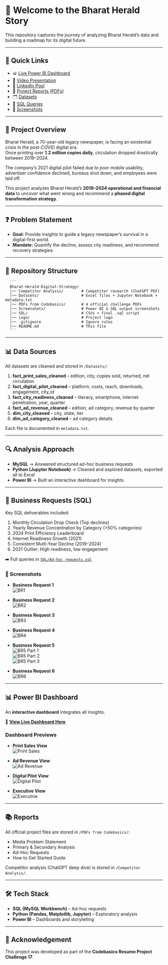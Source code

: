   # 📰 Welcome to the Bharat Herald Story

  This repository captures the journey of analyzing Bharat Herald’s data and building a roadmap for its digital future.  

  ---

  ## 🔗 Quick Links
  - 📊 [Live Power BI Dashboard](https://app.powerbi.com/view?r=eyJrIjoiYmMzZTY3NTItMmUzMi00MjlkLWE0YTktYThjZmU2MDZjN2Y4IiwidCI6ImM2ZTU0OWIzLTVmNDUtNDAzMi1hYWU5LWQ0MjQ0ZGM1YjJjNCJ9)  
  - 🎥 [Video Presentation](https://youtu.be/XXXXXXX)  
  - 💼 [LinkedIn Post](https://www.linkedin.com/posts/fake-link)  
  - 📄 [Project Reports (PDFs)](PDFs%20from%20Codebasics/)  
  - 🗂 [Datasets](Datasets/)  
  - 📝 [SQL Queries](SQL/Ad-hoc%20requests.sql)  
  - 📸 [Screenshots](Screenshots/)  

  ---

  ## 📌 Project Overview
  Bharat Herald, a 70-year-old legacy newspaper, is facing an existential crisis in the post-COVID digital era.  
  Once printing over **1.2 million copies daily**, circulation dropped drastically between 2019–2024.  

  The company’s 2021 digital pilot failed due to poor mobile usability, advertiser confidence declined, bureaus shut down, and employees were laid off.

  This project analyzes Bharat Herald’s **2019–2024 operational and financial data** to uncover what went wrong and recommend a **phased digital transformation strategy**.  

  ---

  ## ❓ Problem Statement
  - **Goal:** Provide insights to guide a legacy newspaper’s survival in a digital-first world.  
  - **Mandate:** Quantify the decline, assess city readiness, and recommend recovery strategies.

  ---

  ## 📂 Repository Structure
      ```
      Bharat-Herald-Digital-Strategy/
      │── Competitor Analysis/        # Competitor research (ChatGPT PDF)
      │── Datasets/                   # Excel files + Jupyter Notebook + metadata.txt
      │── PDFs from Codebasics/       # 4 official challenge PDFs
      │── Screenshots/                # Power BI & SQL output screenshots
      │── SQL/                        # CSVs + final .sql script
      │── Logo/                       # Project logo
      │── .gitignore                  # Ignore rules
      │── README.md                   # This file
      ```

  ---

  ## 📊 Data Sources
  All datasets are cleaned and stored in `/Datasets/`:

  1. **fact_print_sales_cleaned** – edition, city, copies sold, returned, net circulation  
  2. **fact_digital_pilot_cleaned** – platform, costs, reach, downloads, engagement, city_id  
  3. **fact_city_readiness_cleaned** – literacy, smartphone, internet penetration, year, quarter  
  4. **fact_ad_revenue_cleaned** – edition, ad category, revenue by quarter  
  5. **dim_city_cleaned** – city, state, tier  
  6. **dim_ad_category_cleaned** – ad category details  

  Each file is documented in `metadata.txt`.

  ---

  ## 🔍 Analysis Approach
  - **MySQL** → Answered structured ad-hoc business requests  
  - **Python (Jupyter Notebook)** → Cleaned and explored datasets, exported all to Excel  
  - **Power BI** → Built an interactive dashboard for insights  

  ---

  ## 📑 Business Requests (SQL)
  Key SQL deliverables included:
  1. Monthly Circulation Drop Check (Top declines)  
  2. Yearly Revenue Concentration by Category (>50% categories)  
  3. 2024 Print Efficiency Leaderboard  
  4. Internet Readiness Growth (2021)  
  5. Consistent Multi-Year Decline (2019–2024)  
  6. 2021 Outlier: High readiness, low engagement  

  ➡️ Full queries in [`SQL/Ad-hoc requests.sql`](SQL/Ad-hoc%20requests.sql)  

  ### 📸 Screenshots
  - **Business Request 1**  
    ![BR1](Screenshots/Business%20Request%201.png)  

  - **Business Request 2**  
    ![BR2](Screenshots/Business%20Request%202.png)  

  - **Business Request 3**  
    ![BR3](Screenshots/Business%20Request%203.png)  

  - **Business Request 4**  
    ![BR4](Screenshots/Business%20Request%204.png)  

  - **Business Request 5**  
    ![BR5 Part 1](Screenshots/Business%20Request%205%20Part%201.png)  
    ![BR5 Part 2](Screenshots/Business%20Request%205%20Part%202.png)  
    ![BR5 Part 3](Screenshots/Business%20Request%205%20Part%203.png)  

  - **Business Request 6**  
    ![BR6](Screenshots/Business%20Request%206.png)  

  ---

  ## 📊 Power BI Dashboard
  An **interactive dashboard** integrates all insights.  

  🔗 [**View Live Dashboard Here**](https://app.powerbi.com/view?r=eyJrIjoiYmMzZTY3NTItMmUzMi00MjlkLWE0YTktYThjZmU2MDZjN2Y4IiwidCI6ImM2ZTU0OWIzLTVmNDUtNDAzMi1hYWU5LWQ0MjQ0ZGM1YjJjNCJ9)  

  ### Dashboard Previews
  - **Print Sales View**  
    ![Print Sales](Screenshots/Print%20Sales.png)  

  - **Ad Revenue View**  
    ![Ad Revenue](Screenshots/Ad%20Revenue.png)  

  - **Digital Pilot View**  
    ![Digital Pilot](Screenshots/Digital%20Pilot.png)  

  - **Executive View**  
    ![Executive](Screenshots/Executive.png)  

  ---

  ## 📚 Reports
  All official project files are stored in `/PDFs from Codebasics/`:
  - Media Problem Statement  
  - Primary & Secondary Analysis  
  - Ad-Hoc Requests  
  - How to Get Started Guide  

  Competitor analysis (ChatGPT deep dive) is stored in `/Competitor Analysis/`.

  ---

  ## 🛠 Tech Stack
  - **SQL (MySQL Workbench)** – Ad-hoc requests  
  - **Python (Pandas, Matplotlib, Jupyter)** – Exploratory analysis  
  - **Power BI** – Dashboards and storytelling  

  ---

  ## 🙌 Acknowledgement
  This project was developed as part of the **Codebasics Resume Project Challenge 17**.  
